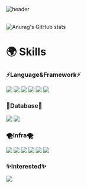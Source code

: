 ![header](https://capsule-render.vercel.app/api?type=soft&color=gradient&height=300&section=header&text=Welcome&fontSize=90)<br><br>

![Anurag's GitHub stats](https://github-readme-stats.vercel.app/api?username=Ryeolee&show_icons=true&theme=dark)

# 🌍 Skills

### <div text-align:center>⚡️Language&Framework⚡️
<div>
  
  <img src="https://img.shields.io/badge/Javascript-F7DF1E?style=flat-the-badge&logo=Javascript&logoColor=white"> 
  <img src="https://img.shields.io/badge/TypeScript-3178C6?style=flat-the-badge&logo=TypeScript&logoColor=white">   
  <img src="https://img.shields.io/badge/Node.js-339933?style=flat-the-badge&logo=Node.js&logoColor=white"> 
  <img src="https://img.shields.io/badge/Express.js-000000?style=flat-the-badge&logo=Express&logoColor=white"> 
  <img src="https://img.shields.io/badge/Nest.js-E0234E?style=flat-the-badge&logo=nestjs&logoColor=white"> 
  <img src="https://img.shields.io/badge/Java-007396?style=flat&logo=OpenJDK&logoColor=white"/>
 
  </div> 

### 🎁Database🎁

<div>
  
<img src="https://img.shields.io/badge/MySQL-4479A1?style=flat-the-badge&logo=MySQL&logoColor=white">
<img src="https://img.shields.io/badge/Redis-DC382D?style=flat-the-badge&logo=Redis&logoColor=white">


</div> 


### 🌪️Infra🌪️

<div>
  <img src="https://img.shields.io/badge/Amazon S3-569A31?style=flat-the-badge&logo=Amazon S3&logoColor=white"> 
  <img src="https://img.shields.io/badge/Amazon RDS-527FFF?style=flat-the-badge&logo=Amazon RDS&logoColor=white">
  <img src="https://img.shields.io/badge/Amazon EC2-FF9900?style=flat-the-badge&logo=Amazon EC2&logoColor=white">  
  <img src="https://img.shields.io/badge/Docker-2496ED?style=flat-the-badge&logo=Docker&logoColor=white"> 
  <img src="https://img.shields.io/badge/GitHub Actions-2088FF?style=flat-the-badge&logo=GitHub Actions&logoColor=white">
 <img src="https://img.shields.io/badge/nginx-009639?style=flat-the-badge&logo=nginx&logoColor=white">
    
</div> 


### ✨Interested✨
<div>
  
<img src="https://img.shields.io/badge/springboot-6DB33F?style=flat-the-badge&logo=springboot&logoColor=white"> 
  
 </div>



<br>
<br>














